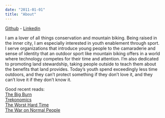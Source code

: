 ```yaml
---
date: "2011-01-01"
title: "About"
---
```


[Github](https://github.com/kevindavenport) -
[Linkedin](https://www.linkedin.com/in/davenportkevin/)


I am a lover of all things conservation and mountain biking. Being raised in the inner city, I am especially interested in youth enablement through sport. I serve organizations that introduce young people to the camaraderie and sense of identity that an outdoor sport like mountain biking offers in a world where technology competes for their time and attention. I’m also dedicated to promoting land stewardship, taking people outside to teach them about the benefits that land provides. Today’s youth spend exceedingly less time outdoors, and they can’t protect something if they don’t love it, and they can’t love it if they don’t know it.


Good recent reads:  
[The Big Burn](https://www.amazon.com/Big-Burn-Teddy-Roosevelt-America/dp/0547394608/ref=sr_1_1?ie=UTF8&qid=1550809189&sr=8-1&keywords=big+burn)   
[Trekonomics](https://www.amazon.com/Trekonomics-Economics-Star-Manu-Saadia/dp/1941758754)  
[The Worst Hard Time](https://www.amazon.com/Worst-Hard-Time-Survived-American-ebook/dp/B004H1UOSG/ref=sr_1_1?ie=UTF8&qid=1550809273&sr=8-1&keywords=worst+times)  
[The War on Normal People](https://www.amazon.com/gp/product/B075CRY4TZ/ref=oh_aui_search_asin_title?ie=UTF8&psc=1)
